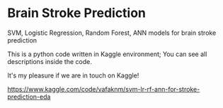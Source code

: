 # Brain Stroke Prediction 
SVM, Logistic Regression, Random Forest, ANN models for brain stroke prediction

This is a python code written in Kaggle environment; You can see all descriptions inside the code.

It's my pleasure if we are in touch on Kaggle!

https://www.kaggle.com/code/vafaknm/svm-lr-rf-ann-for-stroke-prediction-eda
